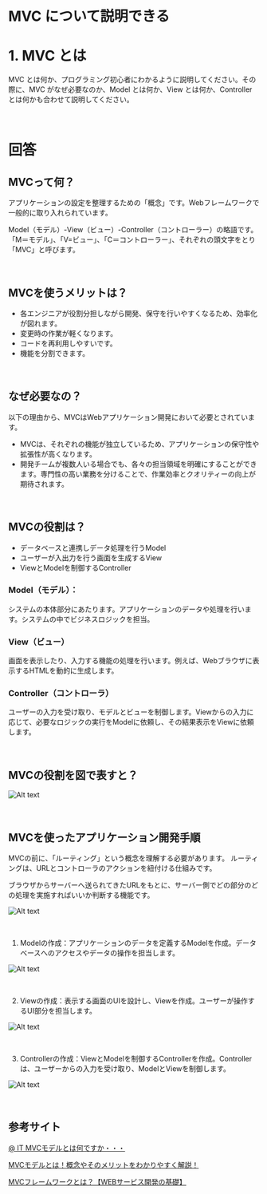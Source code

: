 # MVC について説明できる

# 1. MVC とは

MVC とは何か、プログラミング初心者にわかるように説明してください。その際に、MVC がなぜ必要なのか、Model とは何か、View とは何か、Controller とは何かも合わせて説明してください。

<br>

# 回答

## MVCって何？

アプリケーションの設定を整理するための「概念」です。Webフレームワークで一般的に取り入れられています。

Model（モデル）-View（ビュー）-Controller（コントローラー）の略語です。「M＝モデル」、「V=ビュー」、「C＝コントローラー」、それぞれの頭文字をとり「MVC」と呼びます。

<br>

## MVCを使うメリットは？

- 各エンジニアが役割分担しながら開発、保守を行いやすくなるため、効率化が図れます。
- 変更時の作業が軽くなります。
- コードを再利用しやすいです。
- 機能を分割できます。

<br>

## なぜ必要なの？

以下の理由から、MVCはWebアプリケーション開発において必要とされています。

- MVCは、それぞれの機能が独立しているため、アプリケーションの保守性や拡張性が高くなります。
- 開発チームが複数人いる場合でも、各々の担当領域を明確にすることができます。専門性の高い業務を分けることで、作業効率とクオリティーの向上が期待されます。

<br>

## MVCの役割は？

- データベースと連携しデータ処理を行うModel
- ユーザーが入出力を行う画面を生成するView
- ViewとModelを制御するController

### Model（モデル）：
システムの本体部分にあたります。アプリケーションのデータや処理を行います。システムの中でビジネスロジックを担当。

### View（ビュー）
画面を表示したり、入力する機能の処理を行います。例えば、Webブラウザに表示するHTMLを動的に生成します。

### Controller（コントローラ）
ユーザーの入力を受け取り、モデルとビューを制御します。Viewからの入力に応じて、必要なロジックの実行をModelに依頼し、その結果表示をViewに依頼します。

<br>

## MVCの役割を図で表すと？

![Alt text](https://atmarkit.itmedia.co.jp/fjava/javafaq/j2ee/faq4.gif)

<br>

## MVCを使ったアプリケーション開発手順

MVCの前に、「ルーティング」という概念を理解する必要があります。
ルーティングは、URLとコントローラのアクションを紐付ける仕組みです。

ブラウザからサーバーへ送られてきたURLをもとに、サーバー側でどの部分のどの処理を実施すればいいか判断する機能です。

![Alt text](https://read-engineer.com/wp-content/uploads/2020/07/%E3%82%B9%E3%82%AF%E3%83%AA%E3%83%BC%E3%83%B3%E3%82%B7%E3%83%A7%E3%83%83%E3%83%88-2020-07-24-18.28.09.png)

<br>

1. Modelの作成：アプリケーションのデータを定義するModelを作成。データベースへのアクセスやデータの操作を担当します。

![Alt text](https://read-engineer.com/wp-content/uploads/2020/07/%E3%82%B9%E3%82%AF%E3%83%AA%E3%83%BC%E3%83%B3%E3%82%B7%E3%83%A7%E3%83%83%E3%83%88-2020-07-24-18.36.01.png)

<br>

2. Viewの作成：表示する画面のUIを設計し、Viewを作成。ユーザーが操作するUI部分を担当します。

![Alt text](https://read-engineer.com/wp-content/uploads/2020/07/%E3%82%B9%E3%82%AF%E3%83%AA%E3%83%BC%E3%83%B3%E3%82%B7%E3%83%A7%E3%83%83%E3%83%88-2020-07-24-18.44.41.png)

<br>

3. Controllerの作成：ViewとModelを制御するControllerを作成。Controllerは、ユーザーからの入力を受け取り、ModelとViewを制御します。

![Alt text](https://read-engineer.com/wp-content/uploads/2020/07/%E3%82%B9%E3%82%AF%E3%83%AA%E3%83%BC%E3%83%B3%E3%82%B7%E3%83%A7%E3%83%83%E3%83%88-2020-07-24-19.02.53.png)

<br>

## 参考サイト

[@ IT MVCモデルとは何ですか・・・](https://atmarkit.itmedia.co.jp/fjava/javafaq/j2ee/j2e07.html)

[MVCモデルとは！概念やそのメリットをわかりやすく解説！](https://www.geekly.co.jp/column/cat-technology/1911_040/)

[MVCフレームワークとは？【WEBサービス開発の基礎】](https://read-engineer.com/2020/07/29/mvc/)
